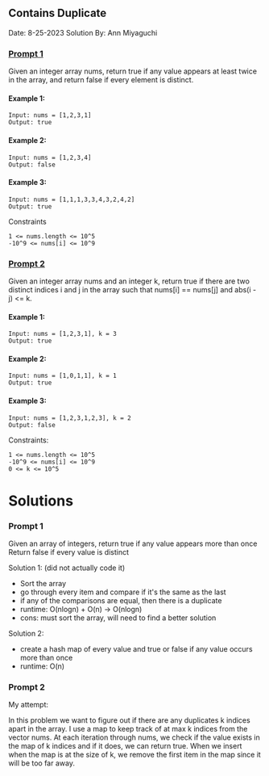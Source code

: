 ## Contains Duplicate
Date: 8-25-2023
Solution By: Ann Miyaguchi

### [Prompt 1](https://leetcode.com/problems/contains-duplicate/description/)
Given an integer array nums, return true if any value appears at least twice in the array, and return false if every element is distinct.

#### Example 1:
```
Input: nums = [1,2,3,1]
Output: true
```


#### Example 2:
```
Input: nums = [1,2,3,4]
Output: false
```


#### Example 3:
```
Input: nums = [1,1,1,3,3,4,3,2,4,2]
Output: true
```


Constraints
```
1 <= nums.length <= 10^5
-10^9 <= nums[i] <= 10^9
```



### [Prompt 2]((https://leetcode.com/problems/contains-duplicate-ii/description/))
Given an integer array nums and an integer k, return true if there are two distinct indices i and j in the array such that nums[i] == nums[j] and abs(i - j) <= k.

#### Example 1:
```
Input: nums = [1,2,3,1], k = 3
Output: true
```


#### Example 2:
```
Input: nums = [1,0,1,1], k = 1
Output: true
```


#### Example 3:
```
Input: nums = [1,2,3,1,2,3], k = 2
Output: false
```

 

Constraints:
```
1 <= nums.length <= 10^5
-10^9 <= nums[i] <= 10^9
0 <= k <= 10^5
```



# Solutions 

### Prompt 1
Given an array of integers, return true if any value appears more than once
Return false if every value is distinct


Solution 1:  (did not actually code it)
* Sort the array 
* go through every item and compare if it's the same as the last 
* if any of the comparisons are equal, then there is a duplicate 
* runtime: O(nlogn) + O(n) -> O(nlogn)
* cons: must sort the array, will need to find a better solution 

Solution 2: 
* create a hash map of every value and true or false if any value occurs more than once
* runtime: O(n)


### Prompt 2 
My attempt:

In this problem we want to figure out if there are any duplicates k indices apart in the array. 
I use a map to keep track of at max k indices from the vector nums. At each iteration through nums, we check if the value exists in the map of k indices and if it does, we can return true. When we insert when the map is at the size of k, we remove the first item in the map since it will be too far away. 